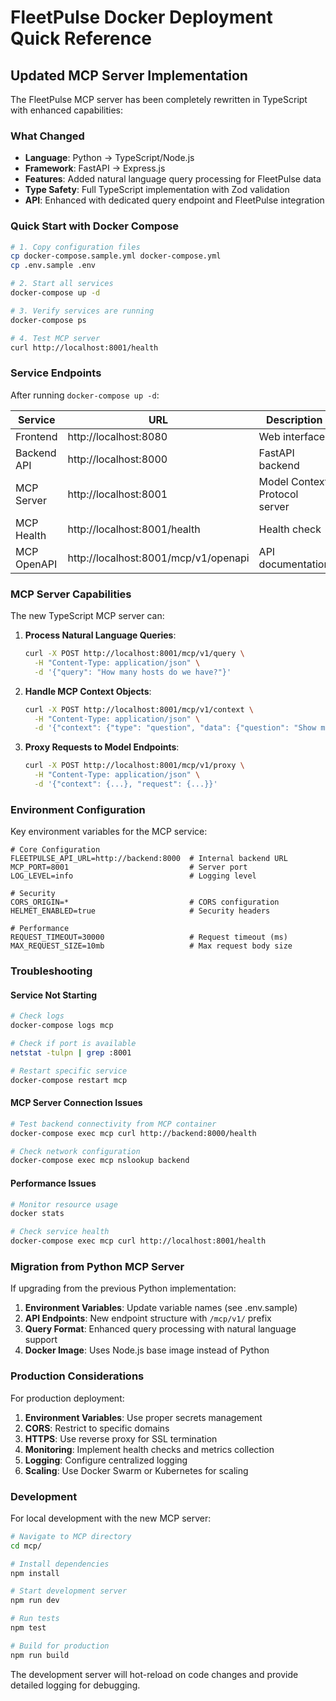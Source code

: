 # FleetPulse Docker Deployment Quick Reference

## Updated MCP Server Implementation

The FleetPulse MCP server has been completely rewritten in TypeScript with enhanced capabilities:

### What Changed
- **Language**: Python → TypeScript/Node.js
- **Framework**: FastAPI → Express.js  
- **Features**: Added natural language query processing for FleetPulse data
- **Type Safety**: Full TypeScript implementation with Zod validation
- **API**: Enhanced with dedicated query endpoint and FleetPulse integration

### Quick Start with Docker Compose

```bash
# 1. Copy configuration files
cp docker-compose.sample.yml docker-compose.yml
cp .env.sample .env

# 2. Start all services
docker-compose up -d

# 3. Verify services are running
docker-compose ps

# 4. Test MCP server
curl http://localhost:8001/health
```

### Service Endpoints

After running `docker-compose up -d`:

| Service | URL | Description |
|---------|-----|-------------|
| Frontend | http://localhost:8080 | Web interface |
| Backend API | http://localhost:8000 | FastAPI backend |
| MCP Server | http://localhost:8001 | Model Context Protocol server |
| MCP Health | http://localhost:8001/health | Health check |
| MCP OpenAPI | http://localhost:8001/mcp/v1/openapi | API documentation |

### MCP Server Capabilities

The new TypeScript MCP server can:

1. **Process Natural Language Queries**:
   ```bash
   curl -X POST http://localhost:8001/mcp/v1/query \
     -H "Content-Type: application/json" \
     -d '{"query": "How many hosts do we have?"}'
   ```

2. **Handle MCP Context Objects**:
   ```bash
   curl -X POST http://localhost:8001/mcp/v1/context \
     -H "Content-Type: application/json" \
     -d '{"context": {"type": "question", "data": {"question": "Show me CPU statistics"}}}'
   ```

3. **Proxy Requests to Model Endpoints**:
   ```bash
   curl -X POST http://localhost:8001/mcp/v1/proxy \
     -H "Content-Type: application/json" \
     -d '{"context": {...}, "request": {...}}'
   ```

### Environment Configuration

Key environment variables for the MCP service:

```env
# Core Configuration
FLEETPULSE_API_URL=http://backend:8000  # Internal backend URL
MCP_PORT=8001                           # Server port
LOG_LEVEL=info                          # Logging level

# Security
CORS_ORIGIN=*                           # CORS configuration
HELMET_ENABLED=true                     # Security headers

# Performance
REQUEST_TIMEOUT=30000                   # Request timeout (ms)
MAX_REQUEST_SIZE=10mb                   # Max request body size
```

### Troubleshooting

#### Service Not Starting
```bash
# Check logs
docker-compose logs mcp

# Check if port is available
netstat -tulpn | grep :8001

# Restart specific service
docker-compose restart mcp
```

#### MCP Server Connection Issues
```bash
# Test backend connectivity from MCP container
docker-compose exec mcp curl http://backend:8000/health

# Check network configuration
docker-compose exec mcp nslookup backend
```

#### Performance Issues
```bash
# Monitor resource usage
docker stats

# Check service health
docker-compose exec mcp curl http://localhost:8001/health
```

### Migration from Python MCP Server

If upgrading from the previous Python implementation:

1. **Environment Variables**: Update variable names (see .env.sample)
2. **API Endpoints**: New endpoint structure with `/mcp/v1/` prefix
3. **Query Format**: Enhanced query processing with natural language support
4. **Docker Image**: Uses Node.js base image instead of Python

### Production Considerations

For production deployment:

1. **Environment Variables**: Use proper secrets management
2. **CORS**: Restrict to specific domains
3. **HTTPS**: Use reverse proxy for SSL termination
4. **Monitoring**: Implement health checks and metrics collection
5. **Logging**: Configure centralized logging
6. **Scaling**: Use Docker Swarm or Kubernetes for scaling

### Development

For local development with the new MCP server:

```bash
# Navigate to MCP directory
cd mcp/

# Install dependencies
npm install

# Start development server
npm run dev

# Run tests
npm test

# Build for production
npm run build
```

The development server will hot-reload on code changes and provide detailed logging for debugging.
